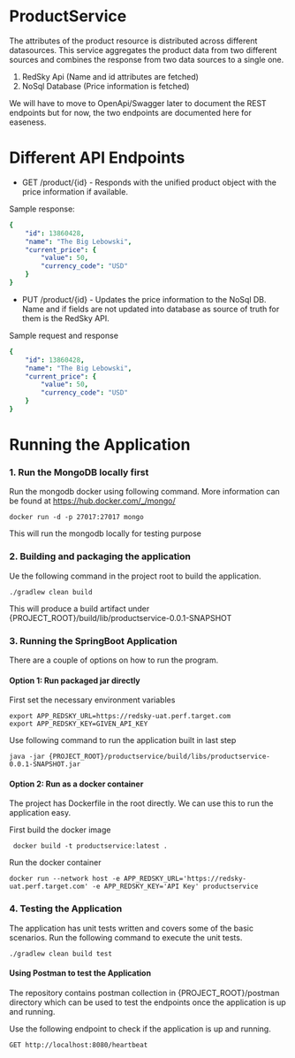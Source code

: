 # ProductService

The attributes of the product resource is distributed across different datasources.
This service aggregates the product data from two different sources and combines
the response from two data sources to a single one.

1. RedSky Api (Name and id attributes are fetched)
2. NoSql Database (Price information is fetched)

We will have to move to OpenApi/Swagger later to document the REST endpoints 
but for now, the two endpoints are documented here for easeness.

# Different API Endpoints

* GET /product/{id} - Responds with the unified product object with the price information
if available.

Sample response:
```yaml
{
    "id": 13860428,
    "name": "The Big Lebowski",
    "current_price": {
        "value": 50,
        "currency_code": "USD"
    }
} 
```
* PUT /product/{id} - Updates the price information to the NoSql DB. Name and 
if fields are not updated into database as source of truth for them is the RedSky API.

Sample request and response 
```yaml
{
    "id": 13860428,
    "name": "The Big Lebowski",
    "current_price": {
        "value": 50,
        "currency_code": "USD"
    }
} 
```

# Running the Application

### 1. Run the MongoDB locally first 
Run the mongodb docker using following command. More information can be found at https://hub.docker.com/_/mongo/
```
docker run -d -p 27017:27017 mongo
```
This will run the mongodb locally for testing purpose

### 2. Building and packaging the application
Ue the following command in the project root to build the application.
```
./gradlew clean build
```

This will produce a build artifact under {PROJECT_ROOT}/build/lib/productservice-0.0.1-SNAPSHOT 

### 3. Running the SpringBoot Application
There are a couple of options on how to run the program.
#### Option 1: Run packaged jar directly 

First set the necessary environment variables
```
export APP_REDSKY_URL=https://redsky-uat.perf.target.com
export APP_REDSKY_KEY=GIVEN_API_KEY
```

Use following command to run the application built in last step
```
java -jar {PROJECT_ROOT}/productservice/build/libs/productservice-0.0.1-SNAPSHOT.jar
```

#### Option 2: Run as a docker container
The project has Dockerfile in the root directly. We can use this to run the 
application easy.

First build the docker image

```
 docker build -t productservice:latest .
```

Run the docker container
```
docker run --network host -e APP_REDSKY_URL='https://redsky-uat.perf.target.com' -e APP_REDSKY_KEY='API Key' productservice
```

### 4. Testing the Application

The application has unit tests written and covers some of the basic scenarios. Run the following 
command to execute the unit tests.
```
./gradlew clean build test
```

#### Using Postman to test the Application

The repository contains postman collection in {PROJECT_ROOT}/postman directory which can be used to 
test the endpoints once the application is up and running.

Use the following endpoint to check if the application is up and running.
```
GET http://localhost:8080/heartbeat
```
